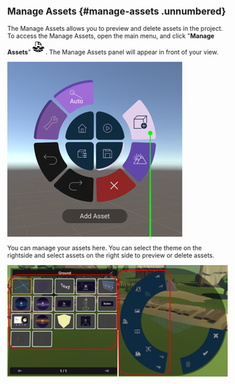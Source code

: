 ## Manage Assets {#manage-assets .unnumbered}

The Manage Assets allows you to preview and delete assets in the project. To access the Manage Assets, open the main menu, and click "**Manage Assets**"![](/img/media2/media/image48.png). The Manage Assets panel will appear in front of your view.

![](/img/XR/ManageAssets/AddAsset.png)

You can manage your assets here. You can select the theme on the rightside and select assets on the right side to preview or delete assets.

![](/img/XR/ManageAssets/SelectAssets.png)